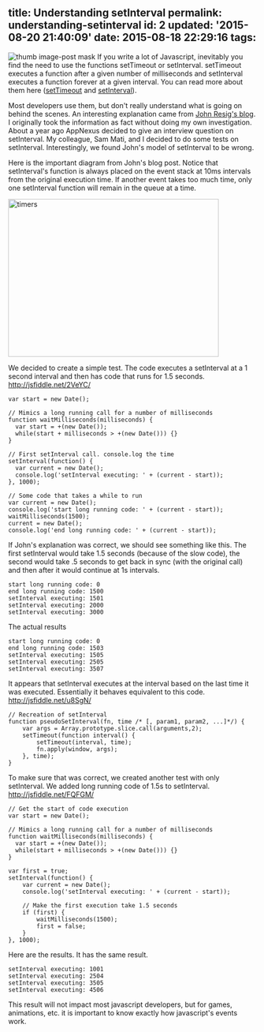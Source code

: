 title: Understanding setInterval
permalink: understanding-setinterval
id: 2
updated: '2015-08-20 21:40:09'
date: 2015-08-18 22:29:16
tags:
---

![thumb image-post mask](/content/images/2015/08/timer.jpg)
If you write a lot of Javascript, inevitably you find the need to use the functions setTimeout or setInterval. setTimeout executes a function after a given number of milliseconds and setInterval executes a function forever at a given interval. You can read more about them here (<a href="https://developer.mozilla.org/en-US/docs/Web/API/Window.setTimeout">setTimeout</a> and <a href="https://developer.mozilla.org/en-US/docs/Web/API/Window.setInterval">setInterval</a>).

Most developers use them, but don't really understand what is going on behind the scenes. An interesting explanation came from <a href="http://ejohn.org/blog/how-javascript-timers-work/">John Resig's blog</a>. I originally took the information as fact without doing my own investigation. About a year ago AppNexus decided to give an interview question on setInterval. My colleague, Sam Mati, and I decided to do some tests on setInterval. Interestingly, we found John's model of setInterval to be wrong.

Here is the important diagram from John's blog post. Notice that setInterval's function is always placed on the event stack at 10ms intervals from the original execution time. If another event takes too much time, only one setInterval function will remain in the queue at a time.

<a href="http://ejohn.org/blog/how-javascript-timers-work/"><img class="alignnone size-full wp-image-35" alt="timers" src="http://i2.wp.com/ejohn.org/files/Timers.png" width="427" height="320" /></a>

We decided to create a simple test. The code executes a setInterval at a 1 second interval and then has code that runs for 1.5 seconds.
<a href="http://jsfiddle.net/2VeYC/">http://jsfiddle.net/2VeYC/</a>
<pre>
<code class="javascript">var start = new Date();

// Mimics a long running call for a number of milliseconds 
function waitMilliseconds(milliseconds) {
  var start = +(new Date());
  while(start + milliseconds > +(new Date())) {}
}

// First setInterval call. console.log the time 
setInterval(function() {
  var current = new Date();
  console.log('setInterval executing: ' + (current - start));
}, 1000);

// Some code that takes a while to run
var current = new Date();
console.log('start long running code: ' + (current - start)); 
waitMilliseconds(1500);
current = new Date();
console.log('end long running code: ' + (current - start));</code>
</pre>
If John's explanation was correct, we should see something like this. The first setInterval would take 1.5 seconds (because of the slow code), the second would take .5 seconds to get back in sync (with the original call) and then after it would continue at 1s intervals.
<pre>
<code class="javascript">start long running code: 0 
end long running code: 1500
setInterval executing: 1501 
setInterval executing: 2000 
setInterval executing: 3000
</code></pre>
The actual results
<pre>
<code class="javascript">start long running code: 0
end long running code: 1503
setInterval executing: 1505
setInterval executing: 2505
setInterval executing: 3507</code>
</pre>
It appears that setInterval executes at the interval based on the last time it was executed. Essentially it behaves equivalent to this code. <a href="http://jsfiddle.net/u8SgN/">http://jsfiddle.net/u8SgN/</a>
<pre>
<code class="javascript">// Recreation of setInterval
function pseudoSetInterval(fn, time /* [, param1, param2, ...]*/) {
    var args = Array.prototype.slice.call(arguments,2);
    setTimeout(function interval() {  
        setTimeout(interval, time);
        fn.apply(window, args);
    }, time);
}</code></pre>
To make sure that was correct, we created another test with only setInterval. We added long running code of 1.5s to setInterval. <a href="http://jsfiddle.net/FQFGM/">http://jsfiddle.net/FQFGM/</a>
<pre>
<code class="javascript">// Get the start of code execution
var start = new Date();

// Mimics a long running call for a number of milliseconds 
function waitMilliseconds(milliseconds) {
  var start = +(new Date());
  while(start + milliseconds > +(new Date())) {}
}

var first = true;
setInterval(function() {
    var current = new Date();
    console.log('setInterval executing: ' + (current - start));

    // Make the first execution take 1.5 seconds
    if (first) {
        waitMilliseconds(1500);
        first = false;
    }
}, 1000);
</code></pre>
Here are the results. It has the same result.
<pre>
<code class="javascript">setInterval executing: 1001
setInterval executing: 2504
setInterval executing: 3505
setInterval executing: 4506
</code></pre>
This result will not impact most javascript developers, but for games, animations, etc. it is important to know exactly how javascript's events work.